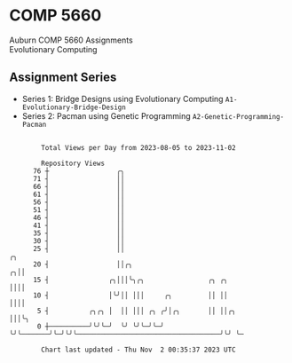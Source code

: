 # COMP 5660
Auburn COMP 5660 Assignments  
Evolutionary Computing

## Assignment Series
- Series 1: Bridge Designs using Evolutionary Computing `A1-Evolutionary-Bridge-Design`
- Series 2: Pacman using Genetic Programming `A2-Genetic-Programming-Pacman`

```

        Total Views per Day from 2023-08-05 to 2023-11-02

        Repository Views
      76 ┼                 ╭╮
      71 ┤                 ││
      66 ┤                 ││
      61 ┤                 ││
      56 ┤                 ││
      51 ┤                 ││
      46 ┤                 ││
      41 ┤                 ││
      35 ┤                 ││
      30 ┤                 ││
      25 ┤                 ││                                                                  ╭╮
      20 ┤                 ││╭╮                                                              ╭╮││
      15 ┤               ╭╮│││╰╮╭╮                ╭╮ ╭╮                                      ││││
      10 ┤               │╰╯││ │││     ╭╮         ││ ││                                      ││││
       5 ┤          ╭╮╭╮ │  ││ │││ ╭╮ ╭╯│╭╮       ││ ││╭╮                                    │││╰╮
       0 ┼──────────╯╰╯╰─╯  ╰╯ ╰╯╰─╯╰─╯ ╰╯╰───────╯╰─╯╰╯╰────────────────────────────────────╯╰╯ ╰─

        Chart last updated - Thu Nov  2 00:35:37 2023 UTC
        
```
